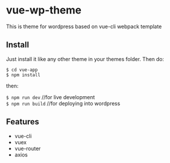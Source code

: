 # vue-wp-theme

This is theme for wordpress based on vue-cli webpack template

## Install

Just install it like any other theme in your themes folder. Then do:

`$ cd vue-app`  
`$ npm install`

then:

`$ npm run dev` //for live development  
`$ npm run build` //for deploying into wordpress

## Features

- vue-cli
- vuex
- vue-router
- axios
